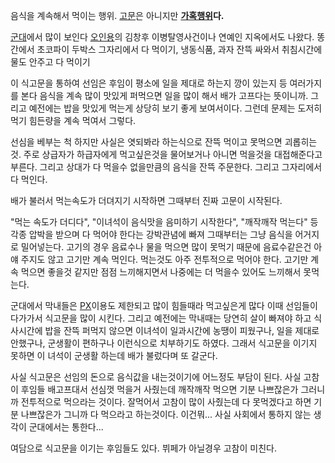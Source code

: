 음식을 계속해서 먹이는 행위. [고문](%EA%B3%A0%EB%AC%B8.md)은 아니지만
**[가혹행위](%EA%B0%80%ED%98%B9%ED%96%89%EC%9C%84.md)다.**

[군대](%EA%B5%B0%EB%8C%80.md)에서 많이 보인다
[오인용](%EC%98%A4%EC%9D%B8%EC%9A%A9.md)의 김창후 이병탈영사건이나 연예인 지옥에서도 나왔다. 똥간에서
초코파이 두박스 그자리에서 다 먹이기, 냉동식품, 과자 잔뜩 싸와서 취침시간에 물도 안주고 다 먹이기

이 식고문을 통하여 선임은 후임이 평소에 일을 제대로 하는지 깡이 있는지 등 여러가지를 본다 음식을 계속 많이 맛있게 퍼먹으면 일을 많이
해서 배가 고프다는 뜻이니까. 그리고 예전에는 밥을 맛있게 먹는게 상당히 보기 좋게 보여서이다. 그런데 문제는 도저히 먹기 힘든량을 계속
먹여서 그렇다.

선심을 베부는 척 하지만 사실은 엿되봐라 하는식으로 잔뜩 먹이고 못먹으면 괴롭히는것. 주로 상급자가 하급자에게 먹고싶은것을 물어보거나 아니면
먹을것을 대접해준다고 부른다. 그리고 상대가 다 먹을수 없을만큼의 음식을 잔뜩 주문한다. 그리고 그자리에서 다 먹인다.

배가 불러서 먹는속도가 더뎌지기 시작하면 그때부터 진짜 고문이 시작된다.

"먹는 속도가 더디다", "이녀석이 음식맛을 음미하기 시작한다", "깨작깨작 먹는다" 등 각종 압박을 받으며 다 먹어야 한다는 강박관념에
빠져 그때부터는 그냥 음식을 어거지로 밀어넣는다. 고기의 경우 음료수나 물을 먹으면 많이 못먹기 때문에 음료수같은건 아얘 주지도 않고 고기만
계속 먹인다. 먹는것도 아주 전투적으로 먹어야 한다. 고기만 계속 먹으면 좋을것 같지만 점점 느끼해지면서 나중에는 더 먹을수 있어도 느끼해서
못먹는다.

군대에서 막내들은 [PX](PX.md)이용도 제한되고 많이 힘들때라 먹고싶은게 많다 이때 선임들이 다가가서 식고문을 많이 시킨다.
그리고 예전에는 막내때는 당연히 살이 빠져야 하고 식사시간에 밥을 잔뜩 퍼먹지 않으면 이녀석이 일과시간에 농땡이 피웠구나, 일을 제대로
안했구나, 군생활이 편하구나 이런식으로 치부하기도 하였다. 그래서 식고문을 이기지 못하면 이 녀석이 군생활 하는데 배가 불렀다며 또 갈군다.

사실 식고문은 선임의 돈으로 음식값을 내는것이기에 어느정도 부담이 된다. 사실 고참이 후임들 배고프대서 선심껏 먹을거 사줬는데 깨작깨작
먹으면 기분 나쁘잖은가 그러니까 전투적으로 먹으라는 것이다. 잘먹어서 고참이 많이 사줬는데 다 못먹겠다고 하면 기분 나쁘잖은가 그니까 다
먹으라고 하는것이다. 이건뭐... 사실 사회에서 통하지 않는 생각이 군대에서는 통한다...

여담으로 식고문을 이기는 후임들도 있다. 뷔페가 아닐경우 고참이 미친다.

